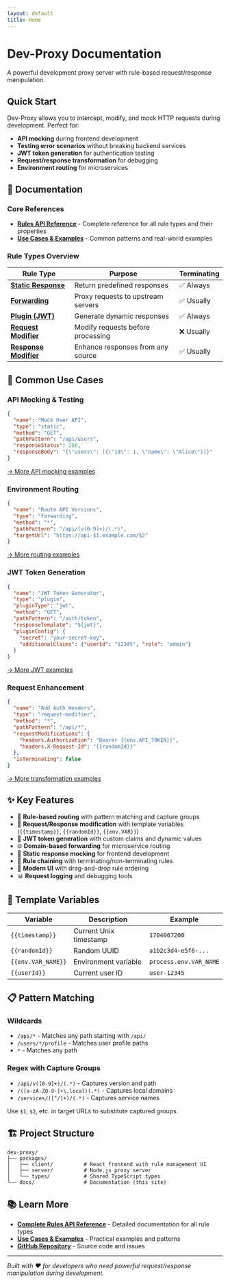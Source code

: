 ```yaml
---
layout: default
title: Home
---
```


# Dev-Proxy Documentation

A powerful development proxy server with rule-based request/response manipulation.

## Quick Start

Dev-Proxy allows you to intercept, modify, and mock HTTP requests during development. Perfect for:
- **API mocking** during frontend development
- **Testing error scenarios** without breaking backend services  
- **JWT token generation** for authentication testing
- **Request/response transformation** for debugging
- **Environment routing** for microservices

## 📖 Documentation

### Core References
- **[Rules API Reference](./rules-api.md)** - Complete reference for all rule types and their properties
- **[Use Cases & Examples](./use-cases.md)** - Common patterns and real-world examples

### Rule Types Overview

| Rule Type | Purpose | Terminating |
|-----------|---------|-------------|
| **[Static Response](./rules-api.md#static-response-rules)** | Return predefined responses | ✅ Always |
| **[Forwarding](./rules-api.md#forwarding-rules)** | Proxy requests to upstream servers | ✅ Usually |
| **[Plugin (JWT)](./rules-api.md#plugin-rules)** | Generate dynamic responses | ✅ Always |
| **[Request Modifier](./rules-api.md#request-modifier-rules)** | Modify requests before processing | ❌ Usually |
| **[Response Modifier](./rules-api.md#response-modifier-rules)** | Enhance responses from any source | ✅ Usually |

## 🚀 Common Use Cases

### API Mocking & Testing
```json
{
  "name": "Mock User API",
  "type": "static",
  "method": "GET",
  "pathPattern": "/api/users",
  "responseStatus": 200,
  "responseBody": "{\"users\": [{\"id\": 1, \"name\": \"Alice\"}]}"
}
```
[→ More API mocking examples](./use-cases.md#api-mocking--testing)

### Environment Routing
```json
{
  "name": "Route API Versions",
  "type": "forwarding", 
  "method": "*",
  "pathPattern": "/api/(v[0-9]+)/(.*)",
  "targetUrl": "https://api-$1.example.com/$2"
}
```
[→ More routing examples](./use-cases.md#development-environment-routing)

### JWT Token Generation
```json
{
  "name": "JWT Token Generator",
  "type": "plugin",
  "pluginType": "jwt",
  "method": "GET", 
  "pathPattern": "/auth/token",
  "responseTemplate": "${jwt}",
  "pluginConfig": {
    "secret": "your-secret-key",
    "additionalClaims": {"userId": "12345", "role": "admin"}
  }
}
```
[→ More JWT examples](./use-cases.md#authentication--jwt-generation)

### Request Enhancement
```json
{
  "name": "Add Auth Headers",
  "type": "request-modifier",
  "method": "*",
  "pathPattern": "/api/*", 
  "requestModifications": {
    "headers.Authorization": "Bearer {{env.API_TOKEN}}",
    "headers.X-Request-Id": "{{randomId}}"
  },
  "isTerminating": false
}
```
[→ More transformation examples](./use-cases.md#requestresponse-transformation)

## ✨ Key Features

- 🎯 **Rule-based routing** with pattern matching and capture groups
- 🔄 **Request/Response modification** with template variables (`{{timestamp}}`, `{{randomId}}`, `{{env.VAR}}`)
- 🔐 **JWT token generation** with custom claims and dynamic values
- 🌐 **Domain-based forwarding** for microservice routing
- 📝 **Static response mocking** for frontend development
- 🔗 **Rule chaining** with terminating/non-terminating rules
- 🎨 **Modern UI** with drag-and-drop rule ordering
- 📊 **Request logging** and debugging tools

## 🔧 Template Variables

| Variable | Description | Example |
|----------|-------------|---------|
| `{{timestamp}}` | Current Unix timestamp | `1704067200` |
| `{{randomId}}` | Random UUID | `a1b2c3d4-e5f6-...` |
| `{{env.VAR_NAME}}` | Environment variable | `process.env.VAR_NAME` |
| `{{userId}}` | Current user ID | `user-12345` |

## 📋 Pattern Matching

### Wildcards
- `/api/*` - Matches any path starting with `/api/`
- `/users/*/profile` - Matches user profile paths
- `*` - Matches any path

### Regex with Capture Groups
- `/api/v([0-9]+)/(.*)` - Captures version and path
- `/([a-zA-Z0-9-]+\.local)(.*)` - Captures local domains
- `/services/([^/]+)/(.*)` - Captures service names

Use `$1`, `$2`, etc. in target URLs to substitute captured groups.

## 🏗️ Project Structure

```
dev-proxy/
├── packages/
│   ├── client/          # React frontend with rule management UI
│   ├── server/          # Node.js proxy server
│   └── types/           # Shared TypeScript types
└── docs/                # Documentation (this site)
```

## 📚 Learn More

- **[Complete Rules API Reference](./rules-api.md)** - Detailed documentation for all rule types
- **[Use Cases & Examples](./use-cases.md)** - Practical examples and patterns
- **[GitHub Repository](https://github.com/nev3rm0re/dev-proxy)** - Source code and issues

---

*Built with ❤️ for developers who need powerful request/response manipulation during development.* 